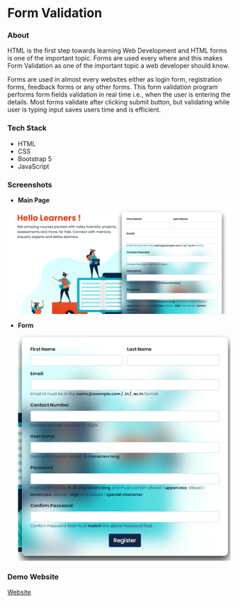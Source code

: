 # Form Validation

### About

HTML is the first step towards learning Web Development and HTML forms is one of the important topic. Forms are used every where and this makes Form Validation as one of the important topic a web developer should know.

Forms are used in almost every websites either as login form, registration forms, feedback forms or any other forms. This form validation program performs form fields validation in real time i.e., when the user is entering the details. Most forms validate
after clicking submit button, but validating while user is typing input saves users time and is efficient.

### Tech Stack

* HTML
* CSS
* Bootstrap 5
* JavaScript

### Screenshots

* **Main Page**

![img](image/README/1646806722983.png)

* **Form**

  ![img](image/README/1646807643240.png)

### Demo Website

[Website](https://kriti242.github.io/Form-Validation/)
